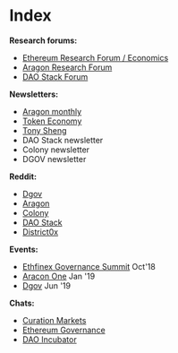 # Index

**Research forums:**

* [Ethereum Research Forum / Economics](https://ethresear.ch/c/economics)
* [Aragon Research Forum](https://research.aragon.org)
* [DAO Stack Forum](https://forum.daostack.io/)

**Newsletters:**

* [Aragon monthly](https://monthly.aragon.org/)
* [Token Economy](http://weekly.tokeneconomy.co/)
* [Tony Sheng](https://www.tonysheng.com/)
* DAO Stack newsletter
* Colony newsletter
* DGOV newsletter

**Reddit:**

* [Dgov](https://new.reddit.com/r/dgov/)
* [Aragon](https://www.reddit.com/r/aragonproject/)
* [Colony](https://www.reddit.com/r/joincolony)
* [DAO Stack](https://www.reddit.com/r/daostack/)
* [District0x](https://www.reddit.com/r/district0x)

**Events:**

* [Ethfinex Governance Summit](https://summit.ethfinex.com/) Oct'18
* [Aracon One](https://aracon.one/) Jan '19
* [Dgov](https://dgov.earth/) Jun '19

**Chats:**

* [Curation Markets](https://gitter.im/Curation-Markets/Lobby)
* [Ethereum Governance](https://gitter.im/ethereum/governance)
* [DAO Incubator](https://t.me/DAOincubator)

